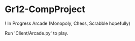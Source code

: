# Gr12-CompProject
! In Progress
Arcade (Monopoly, Chess, Scrabble hopefully)

Run 'Client/Arcade.py' to play.
